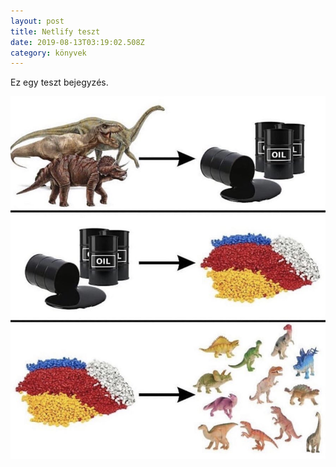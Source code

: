```yaml
---
layout: post
title: Netlify teszt
date: 2019-08-13T03:19:02.508Z
category: könyvek
---
```

Ez egy teszt bejegyzés.



![](/media/uploads/ea6nvfzuyaaryow.jpeg "meme")

